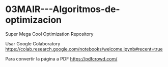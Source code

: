 # 03MAIR---Algoritmos-de-optimizacion
Super Mega Cool Optimization Repository



Usar Google Colaboratory
https://colab.research.google.com/notebooks/welcome.ipynb#recent=true


Para convertir la página a PDF
https://pdfcrowd.com/
